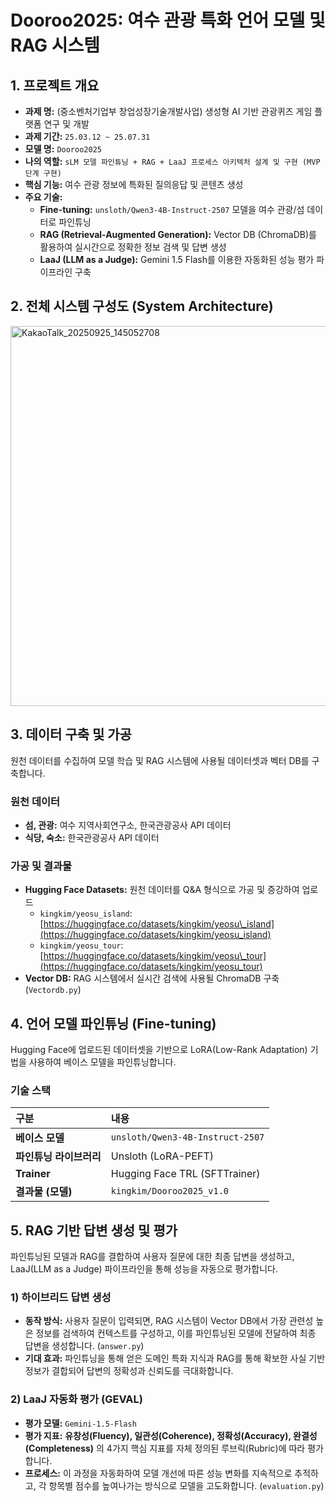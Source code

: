 # Dooroo2025: 여수 관광 특화 언어 모델 및 RAG 시스템

## 1\. 프로젝트 개요

  - **과제 명:** (중소벤처기업부 창업성장기술개발사업) 생성형 AI 기반 관광퀴즈 게임 플랫폼 연구 및 개발
  - **과제 기간:** `25.03.12 ~ 25.07.31`
  - **모델 명:** `Dooroo2025`
  - **나의 역할:** `sLM 모델 파인튜닝 + RAG + LaaJ 프로세스 아키텍처 설계 및 구현 (MVP 단계 구현)`
  - **핵심 기능:** 여수 관광 정보에 특화된 질의응답 및 콘텐츠 생성
  - **주요 기술:**
      - **Fine-tuning:** `unsloth/Qwen3-4B-Instruct-2507` 모델을 여수 관광/섬 데이터로 파인튜닝
      - **RAG (Retrieval-Augmented Generation):** Vector DB (ChromaDB)를 활용하여 실시간으로 정확한 정보 검색 및 답변 생성
      - **LaaJ (LLM as a Judge):** Gemini 1.5 Flash를 이용한 자동화된 성능 평가 파이프라인 구축

## 2\. 전체 시스템 구성도 (System Architecture)
<img width="1218" height="608" alt="KakaoTalk_20250925_145052708" src="https://github.com/user-attachments/assets/a13374b7-1dc3-4a3f-bb56-bb89522d5fb5" />


## 3\. 데이터 구축 및 가공

원천 데이터를 수집하여 모델 학습 및 RAG 시스템에 사용될 데이터셋과 벡터 DB를 구축합니다.

### 원천 데이터

  - **섬, 관광:** 여수 지역사회연구소, 한국관광공사 API 데이터
  - **식당, 숙소:** 한국관광공사 API 데이터

### 가공 및 결과물

  - **Hugging Face Datasets:** 원천 데이터를 Q\&A 형식으로 가공 및 증강하여 업로드
      - `kingkim/yeosu_island`: [https://huggingface.co/datasets/kingkim/yeosu\_island](https://huggingface.co/datasets/kingkim/yeosu_island)
      - `kingkim/yeosu_tour`: [https://huggingface.co/datasets/kingkim/yeosu\_tour](https://huggingface.co/datasets/kingkim/yeosu_tour)
  - **Vector DB:** RAG 시스템에서 실시간 검색에 사용될 ChromaDB 구축 (`Vectordb.py`)

## 4\. 언어 모델 파인튜닝 (Fine-tuning)

Hugging Face에 업로드된 데이터셋을 기반으로 LoRA(Low-Rank Adaptation) 기법을 사용하여 베이스 모델을 파인튜닝합니다.

### 기술 스택

| 구분 | 내용 |
| :--- | :--- |
| **베이스 모델** | `unsloth/Qwen3-4B-Instruct-2507` |
| **파인튜닝 라이브러리** | Unsloth (LoRA-PEFT) |
| **Trainer** | Hugging Face TRL (SFTTrainer) |
| **결과물 (모델)** | `kingkim/Dooroo2025_v1.0` |

## 5\. RAG 기반 답변 생성 및 평가

파인튜닝된 모델과 RAG를 결합하여 사용자 질문에 대한 최종 답변을 생성하고, LaaJ(LLM as a Judge) 파이프라인을 통해 성능을 자동으로 평가합니다.

### 1\) 하이브리드 답변 생성

  - **동작 방식:** 사용자 질문이 입력되면, RAG 시스템이 Vector DB에서 가장 관련성 높은 정보를 검색하여 컨텍스트를 구성하고, 이를 파인튜닝된 모델에 전달하여 최종 답변을 생성합니다. (`answer.py`)
  - **기대 효과:** 파인튜닝을 통해 얻은 도메인 특화 지식과 RAG를 통해 확보한 사실 기반 정보가 결합되어 답변의 정확성과 신뢰도를 극대화합니다.

### 2\) LaaJ 자동화 평가 (GEVAL)

  - **평가 모델:** `Gemini-1.5-Flash`
  - **평가 지표:** **유창성(Fluency), 일관성(Coherence), 정확성(Accuracy), 완결성(Completeness)** 의 4가지 핵심 지표를 자체 정의된 루브릭(Rubric)에 따라 평가합니다.
  - **프로세스:** 이 과정을 자동화하여 모델 개선에 따른 성능 변화를 지속적으로 추적하고, 각 항목별 점수를 높여나가는 방식으로 모델을 고도화합니다. (`evaluation.py`)
